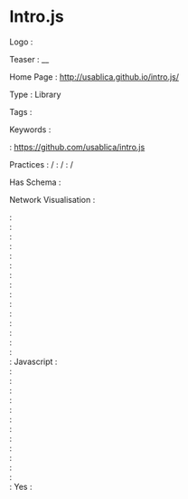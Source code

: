 # Intro.js

Logo
:   ![]()

Teaser
:   __

Home Page
:   http://usablica.github.io/intro.js/

Type
:   Library

Tags
:   

Keywords
:   

:   https://github.com/usablica/intro.js

Practices
:    / 
:    / 
:    / 

Has Schema
:   

Network Visualisation
:   


:   
:   
:   
:   
:   
:   
:   
:   
:   
:   
:   
:   
:   
:   
:   
:   Javascript
:   
:   
:   
:   
:   
:   
:   
:   
:   
:   
:   
:   
:   
:   Yes
:   
